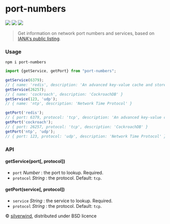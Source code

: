 # port-numbers
[![](https://img.shields.io/npm/v/port-numbers.svg?style=flat)](https://www.npmjs.org/package/port-numbers) [![](https://img.shields.io/npm/dm/port-numbers.svg)](https://www.npmjs.org/package/port-numbers) [![](https://packagephobia.com/badge?p=port-numbers)](https://packagephobia.com/result?p=port-numbers)

> Get information on network port numbers and services, based on [IANA's public listing](http://www.iana.org/assignments/service-names-port-numbers/service-names-port-numbers.xhtml).

### Usage
```
npm i port-numbers
```
```js
import {getService, getPort} from "port-numbers";

getService(6379);
// { name: 'redis', description: 'An advanced key-value cache and store' }
getService(26257);
// { name: 'cockroach', description: 'CockroachDB' }
getService(123, 'udp');
// { name: 'ntp', description: 'Network Time Protocol' }

getPort('redis');
// { port: 6379, protocol: 'tcp', description: 'An advanced key-value cache and store' }
getPort('cockroach');
// { port: 26257, protocol: 'tcp', description: 'CockroachDB' }
getPort('ntp', 'udp');
// { port: 123, protocol: 'udp', description: 'Network Time Protocol' }
```

### API
#### getService(port[, protocol])
- `port` *Number* : the port to lookup. Required.
- `protocol` *String* : the protocol. Default: `tcp`.

#### getPort(service[, protocol])
- `service` *String* : the service to lookup. Required.
- `protocol` *String* : the protocol. Default: `tcp`.

© [silverwind](https://github.com/silverwind), distributed under BSD licence
